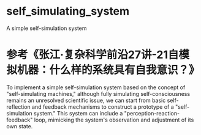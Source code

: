 # self_simulating_system
A simple self-simulation system

# 参考《张江·复杂科学前沿27讲-21自模拟机器：什么样的系统具有自我意识？》
To implement a simple self-simulation system based on the concept of "self-simulating machines," although fully simulating self-consciousness remains an unresolved scientific issue, we can start from basic self-reflection and feedback mechanisms to construct a prototype of a "self-simulation system." This system can include a "perception-reaction-feedback" loop, mimicking the system's observation and adjustment of its own state.
